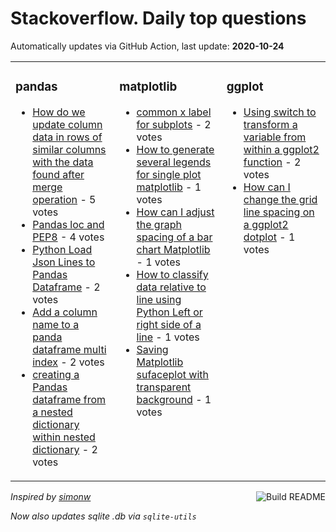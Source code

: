 # Stackoverflow. Daily top questions 

Automatically updates via GitHub Action, last update: **<!-- date starts -->2020-10-24<!-- date ends -->**


<table><tr><td valign="top" width="33%">

### pandas
<!-- pandas starts -->
* [How do we update column data in rows of similar columns with the data found after merge operation](https://stackoverflow.com/questions/64514685/how-do-we-update-column-data-in-rows-of-similar-columns-with-the-data-found-afte) - 5 votes
* [Pandas loc and PEP8](https://stackoverflow.com/questions/64517048/pandas-loc-and-pep8) - 4 votes
* [Python Load Json Lines to Pandas Dataframe](https://stackoverflow.com/questions/64512076/python-load-json-lines-to-pandas-dataframe) - 2 votes
* [Add a column name to a panda dataframe multi index](https://stackoverflow.com/questions/64511457/add-a-column-name-to-a-panda-dataframe-multi-index) - 2 votes
* [creating a Pandas dataframe from a nested dictionary within nested dictionary](https://stackoverflow.com/questions/64516019/creating-a-pandas-dataframe-from-a-nested-dictionary-within-nested-dictionary) - 2 votes
<!-- pandas ends -->
</td><td valign="top" width="34%">


### matplotlib
<!-- matplotlib starts -->
* [common x label for subplots](https://stackoverflow.com/questions/64512227/common-x-label-for-subplots) - 2 votes
* [How to generate several legends for single plot matplotlib](https://stackoverflow.com/questions/64509179/how-to-generate-several-legends-for-single-plot-matplotlib) - 1 votes
* [How can I adjust the graph spacing of a bar chart Matplotlib](https://stackoverflow.com/questions/64513664/how-can-i-adjust-the-graph-spacing-of-a-bar-chart-matplotlib) - 1 votes
* [How to classify data relative to line using Python Left or right side of a line](https://stackoverflow.com/questions/64516936/how-to-classify-data-relative-to-line-using-python-left-or-right-side-of-a-line) - 1 votes
* [Saving Matplotlib sufaceplot with transparent background](https://stackoverflow.com/questions/64513416/saving-matplotlib-suface-plot-with-transparent-background) - 1 votes
<!-- matplotlib ends -->
</td><td valign="top" width="34%">


### ggplot
<!-- ggplot2 starts -->
* [Using switch to transform a variable from within a ggplot2 function](https://stackoverflow.com/questions/64518664/using-switch-to-transform-a-variable-from-within-a-ggplot2-function) - 2 votes
* [How can I change the grid line spacing on a ggplot2 dotplot](https://stackoverflow.com/questions/64517930/how-can-i-change-the-grid-line-spacing-on-a-ggplot2-dotplot) - 1 votes
<!-- ggplot2 ends -->
</td></tr></table>

<a href="https://github.com/hp0404/hp0404/actions"><img src="https://github.com/hp0404/hp0404/workflows/Build%20README/badge.svg" align="right" alt="Build README"></a> <p>*Inspired by  [simonw](https://github.com/simonw/simonw)*</p> <p> *Now also updates sqlite .db via `sqlite-utils`* </p>
